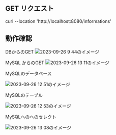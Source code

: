 ## GET リクエスト

curl --location 'http://localhost:8080/informations'

## 動作確認

DBからのGET
![2023-09-26 9 44のイメージ](https://github.com/simamumu89/Kadai9/assets/142807674/e35604db-7ae1-4cd7-af23-e980eed015ee)



MySQL からのGET
![2023-09-26 13 11のイメージ](https://github.com/simamumu89/Kadai9/assets/142807674/a0e986a9-60ef-4891-990e-b03dfb1f5477)


MySQLのデータベース

![2023-09-26 12 51のイメージ](https://github.com/simamumu89/Kadai9/assets/142807674/e3f7622c-dec4-4197-b9a9-03eae8966114)


MySQLのテーブル

![2023-09-26 12 53のイメージ](https://github.com/simamumu89/Kadai9/assets/142807674/e9b8ef53-0341-4d8e-9066-a8587eaea2bd)


MySQLへのへのセレクト

![2023-09-26 13 08のイメージ](https://github.com/simamumu89/Kadai9/assets/142807674/35eeae28-a9cc-4a55-8793-55d5e1747d09)
